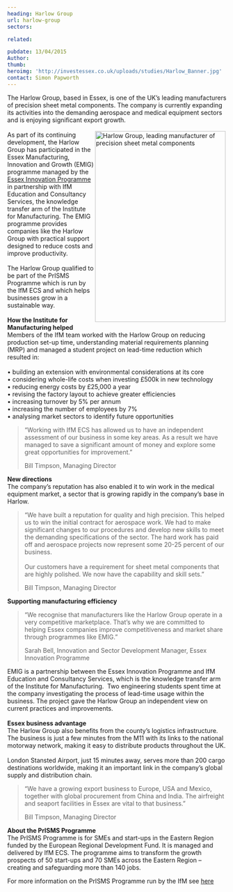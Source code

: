 ```yaml
---
heading: Harlow Group
url: harlow-group
sectors:

related:

pubdate: 13/04/2015
Author: 
thumb: 
heroimg: 'http://investessex.co.uk/uploads/studies/Harlow_Banner.jpg'
contact: Simon Papworth
---
```

 <p>The Harlow Group, based in Essex, is one of the UK’s leading manufacturers of precision sheet metal components. The company is currently expanding its activities into the demanding aerospace and medical equipment sectors and is enjoying significant export growth.<br/><br/><img alt='Harlow Group, leading manufacturer of precision sheet metal components' src='http://www.investessex.co.uk/uploads/studies/Harlow_Grp_2.jpg' style='float:right; height:438px; margin-left:2px; margin-right:2px; width:300px'/>As part of its continuing development, the Harlow Group has participated in the Essex Manufacturing, Innovation and Growth (EMIG) programme managed by the <a href='http://www.investessex.co.uk/services/essex-innovation-programme' target='_blank'>Essex Innovation Programme</a> in partnership with IfM Education and Consultancy Services, the knowledge transfer arm of the Institute for Manufacturing. The EMIG programme provides companies like the Harlow Group with practical support designed to reduce costs and improve productivity.<br/><br/>The Harlow Group qualified to be part of the PrISMS Programme which is run by the IfM ECS and which helps businesses grow in a sustainable way.<br/><br/><strong>How the Institute for Manufacturing helped</strong><br/>Members of the IfM team worked with the Harlow Group on reducing production set-up time, understanding material requirements planning (MRP) and managed a student project on lead-time reduction which resulted in:<br/><br/>• building an extension with environmental considerations at its core<br/>• considering whole-life costs when investing £500k in new technology<br/>• reducing energy costs by £25,000 a year<br/>• revising the factory layout to achieve greater efficiencies<br/>• increasing turnover by 5% per annum<br/>• increasing the number of employees by 7%<br/>• analysing market sectors to identify future opportunities</p><blockquote><p>“Working with IfM ECS has allowed us to have an independent assessment of our business in some key areas. As a result we have managed to save a significant amount of money and explore some great opportunities for improvement.”</p><p>Bill Timpson, Managing Director</p></blockquote><p><strong>New directions</strong><br/>The company’s reputation has also enabled it to win work in the medical equipment market, a sector that is growing rapidly in the company’s base in Harlow.</p><blockquote><p>“We have built a reputation for quality and high precision. This helped us to win the initial contract for aerospace work. We had to make significant changes to our procedures and develop new skills to meet the demanding specifications of the sector. The hard work has paid off and aerospace projects now represent some 20-25 percent of our business.<br/><br/>Our customers have a requirement for sheet metal components that are highly polished. We now have the capability and skill sets.”</p><p>Bill Timpson, Managing Director</p></blockquote><p><strong>Supporting manufacturing efficiency</strong></p><blockquote><p>“We recognise that manufacturers like the Harlow Group operate in a very competitive marketplace. That’s why we are committed to helping Essex companies improve competitiveness and market share through programmes like EMIG.”</p><p>Sarah Bell, Innovation and Sector Development Manager, Essex Innovation Programme</p></blockquote><p>EMIG is a partnership between the Essex Innovation Programme and IfM Education and Consultancy Services, which is the knowledge transfer arm of the Institute for Manufacturing.  Two engineering students spent time at the company investigating the process of lead-time usage within the business. The project gave the Harlow Group an independent view on current practices and improvements.<br/><br/><strong>Essex business advantage</strong><br/>The Harlow Group also benefits from the county’s logistics infrastructure. The business is just a few minutes from the M11 with its links to the national motorway network, making it easy to distribute products throughout the UK.<br/><br/>London Stansted Airport, just 15 minutes away, serves more than 200 cargo destinations worldwide, making it an important link in the company’s global supply and distribution chain.</p><blockquote><p>“We have a growing export business to Europe, USA and Mexico, together with global procurement from China and India. The airfreight and seaport facilities in Essex are vital to that business.”</p><p>Bill Timpson, Managing Director</p></blockquote><p><strong>About the PrISMS Programme</strong><br/>The PrISMS Programme is for SMEs and start-ups in the Eastern Region funded by the European Regional Development Fund. It is managed and delivered by IfM ECS. The programme aims to transform the growth prospects of 50 start-ups and 70 SMEs across the Eastern Region – creating and safeguarding more than 140 jobs.</p><p>For more information on the PrISMS Programme run by the IfM see <a href='http://www.ifm.eng.cam.ac.uk/services/prisms/' target='_blank'>here</a></p> 